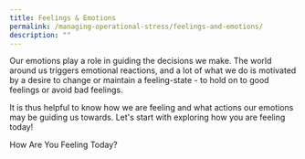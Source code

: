 ```yaml
---
title: Feelings & Emotions
permalink: /managing-operational-stress/feelings-and-emotions/
description: ""
---
```

Our emotions play a role in guiding the decisions we make. The world around us triggers emotional reactions, and a lot of what we do is motivated by a desire to change or maintain a feeling-state - to hold on to good feelings or avoid bad feelings.

It is thus helpful to know how we are feeling and what actions our emotions may be guiding us towards. Let's start with exploring how you are feeling today!

How Are You Feeling Today?

